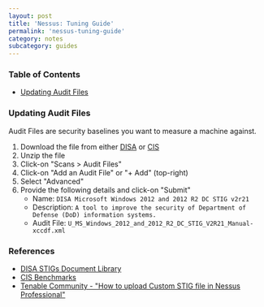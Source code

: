 ```yaml
---
layout: post
title: 'Nessus: Tuning Guide'
permalink: 'nessus-tuning-guide'
category: notes
subcategory: guides
---
```


### Table of Contents
* [Updating Audit Files](#updating-audit-files)

### Updating Audit Files
Audit Files are security baselines you want to measure a machine against. 
1. Download the file from either [DISA](https://public.cyber.mil/stigs/) or [CIS](https://www.cisecurity.org/cis-benchmarks/)
2. Unzip the file
3. Click-on "Scans > Audit Files"
4. Click-on "Add an Audit File" or "+ Add" (top-right)
5. Select "Advanced"
6. Provide the following details and click-on "Submit"
    - Name: `DISA Microsoft Windows 2012 and 2012 R2 DC STIG v2r21`
    - Description: `A tool to improve the security of Department of Defense (DoD) information systems.`
    - Audit File: `U_MS_Windows_2012_and_2012_R2_DC_STIG_V2R21_Manual-xccdf.xml`

### References
* [DISA STIGs Document Library](https://public.cyber.mil/stigs/)
* [CIS Benchmarks](https://www.cisecurity.org/cis-benchmarks/)
* [Tenable Community - "How to upload Custom STIG file in Nessus Professional"](https://community.tenable.com/s/feed/0D53a00006WYfAwCAL)
